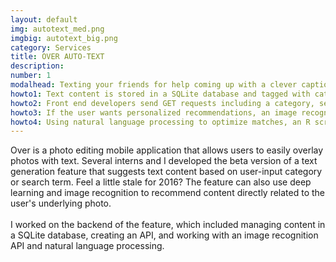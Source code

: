 ```yaml
---
layout: default
img: autotext_med.png
imgbig: autotext_big.png
category: Services
title: OVER AUTO-TEXT
description:
number: 1
modalhead: Texting your friends for help coming up with a clever caption was so last year. This text generation feature takes the stress out of the creative process. Once you have uploaded a photo to edit, you can use Auto-Text to choose a category or input a search term to find related content from Over's text database. If you're still struggling to find the perfect phrase, Auto-Text can even use image recognition to recommend content directly related to your photo. How cool is technology?
howto1: Text content is stored in a SQLite database and tagged with category, character length, and author.
howto2: Front end developers send GET requests including a category, search term, or link to the user’s image, which is temporarily hosted online (the image recognition API takes a URL as an input).
howto3: If the user wants personalized recommendations, an image recognition API returns a series of tags for objects it has identified in the photo, and a confidence interval for each tag. 
howto4: Using natural language processing to optimize matches, an R script processes the API request and image recognition tags. All related content is returned to the frontend in a JSON. 
---
```

Over is a photo editing mobile application that allows users to easily overlay photos with text. Several interns and I developed the beta version of a text generation feature that suggests text content based on user-input category or search term. Feel a little stale for 2016? The feature can also use deep learning and image recognition to recommend content directly related to the user's underlying photo. <br/><br/>I worked on the backend of the feature, which included managing content in a SQLite database, creating an API, and working with an image recognition API and natural language processing.
